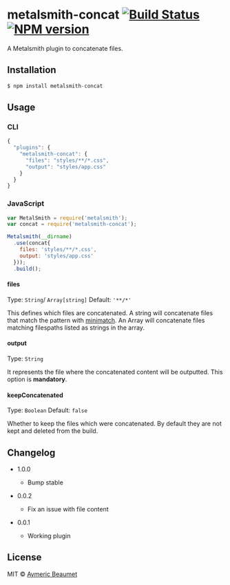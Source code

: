 # metalsmith-concat [![Build Status](https://img.shields.io/travis/aymericbeaumet/metalsmith-concat.svg?style=flat)](https://travis-ci.org/aymericbeaumet/metalsmith-concat) [![NPM version](https://img.shields.io/npm/v/metalsmith-concat.svg?style=flat)](http://badge.fury.io/js/metalsmith-concat)

A Metalsmith plugin to concatenate files.

## Installation

```javascript
$ npm install metalsmith-concat
```

## Usage

### CLI

```javascript
{
  "plugins": {
    "metalsmith-concat": {
      "files": "styles/**/*.css",
      "output": "styles/app.css"
    }
  }
}
```

### JavaScript

```javascript
var MetalSmith = require('metalsmith');
var concat = require('metalsmith-concat');

Metalsmith(__dirname)
  .use(concat{
    files: 'styles/**/*.css',
    output: 'styles/app.css'
  }));
  .build();
```

#### files
Type: `String`/ `Array[string]`
Default: `'**/*'`

This defines which files are concatenated. A string will concatenate files that match the pattern with [minimatch](https://github.com/isaacs/minimatch). An Array will concatenate files matching filespaths listed as strings in the array.

#### output
Type: `String`

It represents the file where the concatenated content will be outputted. This
option is **mandatory**.

#### keepConcatenated
Type: `Boolean` Default: `false`

Whether to keep the files which were concatenated. By default they are not kept
and deleted from the build.

## Changelog

* 1.0.0
  * Bump stable

* 0.0.2
  * Fix an issue with file content

* 0.0.1
  * Working plugin

## License

MIT © [Aymeric Beaumet](http://beaumet.me)
